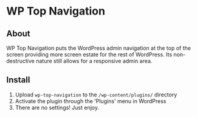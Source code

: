 # WP Top Navigation

## About
WP Top Navigation puts the WordPress admin navigation at the top of the screen providing more screen estate for the rest of WordPress. Its non-destructive nature still allows for a responsive admin area.

## Install
1. Upload `wp-top-navigation` to the `/wp-content/plugins/` directory
1. Activate the plugin through the 'Plugins' menu in WordPress
1. There are no settings! Just enjoy.
